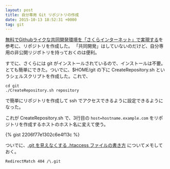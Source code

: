 ```yaml
---
layout: post
title: 自分専用 Git リポジトリの作成
date: 2015-10-13 18:52:31 +0000
tag: git
---
```

[無料でGithubライクな共同開発環境を「さくらインターネット」で実現する](http://www.happyquality.com/2011/09/22/1322.htm)を参考に、リポジトリを作成した。
「共同開発」はしていないのだけど、自分専用の非公開リジポトリを持っておくのは便利。

すでに、さくらには git がインストールされているので、インストールは不要。とても簡単にできた。ついでに、$HOME/git の下に CreateRepository.sh というシェルスクリプトを作成した。これで、

~~~
cd git
./CreateRepository.sh repository
~~~

で簡単にリポジトリを作成して ssh でアクセスできるように設定できるようになった。

これが CreateRepository.sh で、3行目の ```host=hostname.example.com``` をリポジトリを作成するホストのホスト名に変えて使う。

{% gist 2206f77e1302c6e4f13c %}

ついでに、[.git を見えなくする .htaccess ファイルの書き方](http://stackoverflow.com/questions/6142437/make-git-directory-web-inaccessible) についてメモしておく。

~~~~
RedirectMatch 404 /\.git
~~~~
